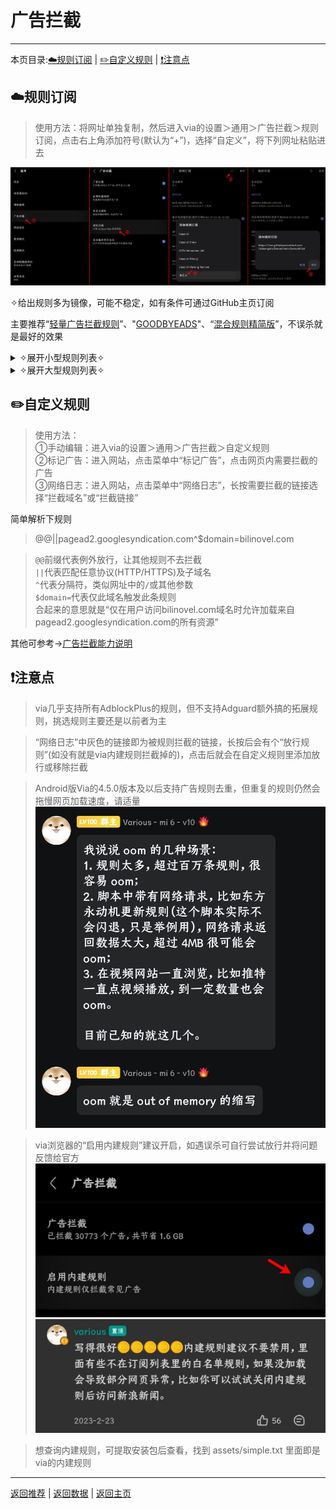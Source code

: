 # 广告拦截

*****

本页目录:[☁️规则订阅](#%e8%a7%84%e5%88%99%e8%ae%a2%e9%98%85) | [✏️自定义规则](#%EF%B8%8F%E8%87%AA%E5%AE%9A%E4%B9%89%E8%A7%84%E5%88%99) | [❗️注意点](#%EF%B8%8F%E6%B3%A8%E6%84%8F%E7%82%B9)

## ☁️规则订阅

> 使用方法：将网址单独复制，然后进入via的设置＞通用＞广告拦截＞规则订阅，点击右上角添加符号(默认为“+”)，选择“自定义”，将下列网址粘贴进去

![输入图片说明](../img/adblock.png)

✧给出规则多为镜像，可能不稳定，如有条件可通过GitHub主页订阅

主要推荐“[轻量广告拦截规则](https://slink.ltd/https://raw.githubusercontent.com/damengzhu/banad/main/jiekouAD.txt)”、"[GOODBYEADS](https://slink.ltd/raw.githubusercontent.com/8680/GOODBYEADS/master/data/rules/allow.txt)"、“[混合规则精简版](https://slink.ltd/https://raw.githubusercontent.com/lingeringsound/adblock_auto/main/Rules/adblock_auto_lite.txt)”，不误杀就是最好的效果

<details><summary> ✧展开小型规则列表✧ </summary>

> Ad Filter J([GitHub主页](https://github.com/jk278/Ad-J)，400+规则) <br> https://slink.ltd/https://raw.githubusercontent.com/jk278/Ad-J/main/Ad-J.txt

> 去除APP下载提醒([GitHub主页](https://github.com/Noyllopa/NoAppDownload)，1000+规则) <br> https://fastly.jsdelivr.net/gh/Noyllopa/NoAppDownload@master/NoAppDownload.txt

> Adblock Warning Removal List(2000+规则，via预留，用于移除网站屏蔽拦截) <br> https://easylist-downloads.adblockplus.org/antiadblockfilters.txt

> 轻量广告拦截规则([GitHub主页](https://github.com/damengzhu/banad)，酷安@大萌主，5000+规则) <br> https://slink.ltd/https://raw.githubusercontent.com/damengzhu/banad/main/jiekouAD.txt

> AdGuard Mobile(7000+规则，专治手机端的广告) <br> https://filters.adtidy.org/extension/ublock/filters/11.txt)

> 去广告Adblock规则(酷安@夕阳醉歌，7000+规则) <br> https://slink.ltd/https://raw.githubusercontent.com/lingeringsound/adblock_auto/main/base/%E5%85%B6%E4%BB%96.prop

> adgk手机去广告规则([GitHub主页](https://github.com/banbendalao/ADgk)，9000+规则，需开科学，⚠已较长时间未维护) <br> https://slink.ltd/https://raw.githubusercontent.com/banbendalao/ADgk/master/ADgk.txt

> GOODBYEADS([GitHub主页](https://github.com/8680/GOODBYEADS)，1w+规则，包含“去除APP下载提醒”) <br> https://slink.ltd/https://raw.githubusercontent.com/8680/GOODBYEADS/master/data/rules/allow.txt

> 屏蔽获取Cookie弹窗(2w+规则) <br> https://slink.ltd/https://raw.githubusercontent.com/AdguardTeam/FiltersRegistry/master/filters/filter_18_Annoyances_Cookies/filter.txt

</details>

<details><summary> ✧展开大型规则列表✧ </summary>

> 混合规则精简版([发布页](https://lingeringsound.github.io/adblock_auto/)，酷安@夕阳醉歌，3w+规则，包含“AdGuard Mobile”、“去广告Adblock规则”) <br> https://slink.ltd/https://raw.githubusercontent.com/lingeringsound/adblock_auto/main/Rules/adblock_auto_lite.txt

> AdKiller-Lite([GitHub主页](https://github.com/PhoenixLjw/AdRules)，3w+规则，包含“轻量广告拦截规则”和“去除APP下载提醒”) <br> https://slink.ltd/https://raw.githubusercontent.com/PhoenixLjw/AdRules/main/filter-lite.txt

> AdRules AdBlock List Lite([GitHub主页](https://github.com/Cats-Team/AdRules)，3w+规则) <br> https://adrules.top/adblock_lite.txt

> ABP Merge Rules([GitHub主页](https://github.com/damengzhu/abpmerge)，5w+规则，包含“轻量广告拦截规则”) <br> https://slink.ltd/https://raw.githubusercontent.com/damengzhu/abpmerge/main/abpmerge.txt

> AdBlock Filter([GitHub主页](https://github.com/217heidai/adblockfilters)，10w+规则，包含“轻量广告拦截规则”) <br> https://slink.ltd/https://raw.githubusercontent.com/217heidai/adblockfilters/main/rules/adblockfilters.txt

</details>

## ✏️自定义规则

> 使用方法：  
> ①手动编辑：进入via的设置＞通用＞广告拦截＞自定义规则  
> ②标记广告：进入网站，点击菜单中“标记广告”，点击网页内需要拦截的广告  
> ③网络日志：进入网站，点击菜单中“网络日志”，长按需要拦截的链接选择“拦截域名”或“拦截链接”

简单解析下规则

> @@||pagead2.googlesyndication.com^$domain=bilinovel.com

> `@@`前缀代表例外放行，让其他规则不去拦截  
> `||`代表匹配任意协议(HTTP/HTTPS)及子域名  
> `^`代表分隔符，类似网址中的`/`或其他参数  
> `$domain=`代表仅此域名触发此条规则  
> 合起来的意思就是“仅在用户访问bilinovel.com域名时允许加载来自pagead2.googlesyndication.com的所有资源”

其他可参考→[广告拦截能力说明](https://www.coolapk.com/feed/59124429?shareKey=MmZjNGE0OGFhODI0NjdkZTUxN2I~)


## ❗️注意点

> via几乎支持所有AdblockPlus的规则，但不支持Adguard额外搞的拓展规则，挑选规则主要还是以前者为主

> “网络日志”中灰色的链接即为被规则拦截的链接，长按后会有个“放行规则”(如没有就是via内建规则拦截掉的)，点击后就会在自定义规则里添加放行或移除拦截

> Android版Via的4.5.0版本及以后支持广告规则去重，但重复的规则仍然会拖慢网页加载速度，请适量 <br> ![输入图片说明](../img/OOM.png)

> via浏览器的“启用内建规则”建议开启，如遇误杀可自行尝试放行并将问题反馈给官方 <br>  ![输入图片说明](../img/built-in.png) <br> ![输入图片说明](../img/answer.png)

> 想查询内建规则，可提取安装包后查看，找到 assets/simple.txt 里面即是via的内建规则

*****

[返回推荐](../messy-cont.md) | [返回数据](data.md) | [返回主页](../../README.md)